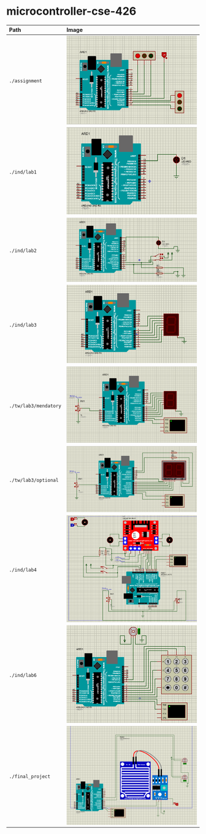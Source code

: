 # microcontroller-cse-426

| Path | Image |
| :-- | :-- |
| `./assignment` | <img alt="Image" src="https://github.com/imamhossain94/microcontroller-cse-426/blob/main/images/assignment.png"> |
| `./ind/lab1` | <img alt="Image" src="https://github.com/imamhossain94/microcontroller-cse-426/blob/main/images/lab_1.png"> |
| `./ind/lab2` | <img alt="Image" src="https://github.com/imamhossain94/microcontroller-cse-426/blob/main/images/lab_2.png"> |
| `./ind/lab3` | <img alt="Image" src="https://github.com/imamhossain94/microcontroller-cse-426/blob/main/images/lab_3.png"> |
| `./tw/lab3/mendatory` | <img alt="Image" src="https://github.com/imamhossain94/microcontroller-cse-426/blob/main/images/lab_3_tw_mendatory.png">|
| `./tw/lab3/optional` | <img alt="Image" src="https://github.com/imamhossain94/microcontroller-cse-426/blob/main/images/lab_3_tw_optional.png">|
| `./ind/lab4` | <img alt="Image" src="https://github.com/imamhossain94/microcontroller-cse-426/blob/main/images/lab_4.png"> |
| `./ind/lab6` | <img alt="Image" src="https://github.com/imamhossain94/microcontroller-cse-426/blob/main/images/lab_6.png">|
| `./final_project` | <img alt="Image" src="https://github.com/imamhossain94/microcontroller-cse-426/blob/main/images/final_project.png">|